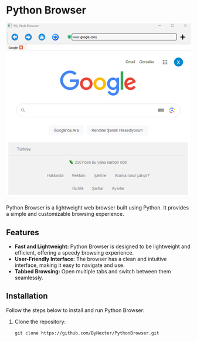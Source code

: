 # Python Browser

![Python Browser Logo](logo.png)

Python Browser is a lightweight web browser built using Python. It provides a simple and customizable browsing experience.

## Features
- **Fast and Lightweight:** Python Browser is designed to be lightweight and efficient, offering a speedy browsing experience.
- **User-Friendly Interface:** The browser has a clean and intuitive interface, making it easy to navigate and use.
- **Tabbed Browsing:** Open multiple tabs and switch between them seamlessly.
## Installation
Follow the steps below to install and run Python Browser:

1. Clone the repository:
   ```shell
   git clone https://github.com/ByNexter/PythonBrowser.git
